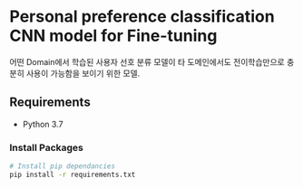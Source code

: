 # Personal preference classification CNN model for Fine-tuning

어떤 Domain에서 학습된 사용자 선호 분류 모델이 타 도메인에서도 전이학습만으로 충분히 사용이 가능함을 보이기 위한 모델.

## Requirements

* Python 3.7

### Install Packages

```bash
# Install pip dependancies
pip install -r requirements.txt
```

<!-- TODO:

## Training

### Dataset

### Test -->